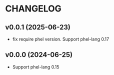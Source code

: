 # CHANGELOG

## v0.0.1 (2025-06-23)

 * fix require phel version. Support phel-lang 0.17

## v0.0.0 (2024-06-25)

 * Support phel-lang 0.15

